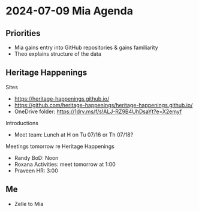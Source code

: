 # 2024-07-09 Mia Agenda

## Priorities

* Mia gains entry into GitHub repositories & gains familiarity
* Theo explains structure of the data


## Heritage Happenings

Sites

* https://heritage-happenings.github.io/
* https://github.com/heritage-happenings/heritage-happenings.github.io/
* OneDrive folder: https://1drv.ms/f/s!ALJ-RZ9B4UhDsaYt?e=X2emyf

Introductions

* Meet team: Lunch at H on Tu 07/16 or Th 07/18?


Meetings tomorrow re Heritage Happenings

* Randy BoD: Noon
* Roxana Activities: meet tomorrow at 1:00
* Praveen HR: 3:00

## Me

* Zelle to Mia


